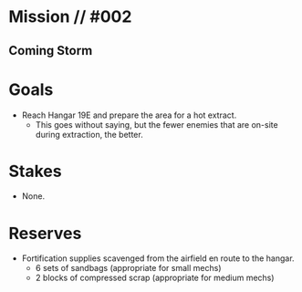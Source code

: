 # Mission // #002
## Coming Storm
# Goals
- Reach Hangar 19E and prepare the area for a hot extract.
  - This goes without saying, but the fewer enemies that are on-site during extraction, the better.

# Stakes
- None.

# Reserves
- Fortification supplies scavenged from the airfield en route to the hangar.
  - 6 sets of sandbags (appropriate for small mechs)
  - 2 blocks of compressed scrap (appropriate for medium mechs)